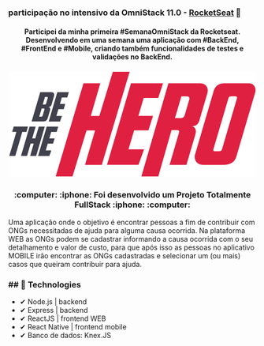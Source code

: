 ### participação no intensivo da OmniStack 11.0 - [RocketSeat](https://rocketseat.com.br/) :rocket:

<h4 align="center">
    Participei da minha primeira #SemanaOmniStack da Rocketseat. Desenvolvendo em uma semana uma aplicação com #BackEnd, #FrontEnd e #Mobile, criando também funcionalidades de testes e validações no BackEnd.

</h4>  



<h3 align="center">
  <img src="./logo.svg">
</h3>



<h3 align="center">
:computer: :iphone: Foi desenvolvido um Projeto Totalmente FullStack :iphone: :computer: 
</h3>


 Uma aplicação onde o objetivo é encontrar pessoas a fim de contribuir com ONGs necessitadas de ajuda para alguma causa ocorrida. Na plataforma WEB as ONGs podem se cadastrar informando a causa ocorrida com o seu detalhamento e valor de custo, para que após isso as pessoas no aplicativo MOBILE irão encontrar as ONGs cadastradas e selecionar um (ou mais) casos que queiram contribuir para ajuda.

### ## :rocket: Technologies
- ✔ Node.js | backend
- ✔ Express | backend
- ✔ ReactJS | frontend WEB
- ✔ React Native | frontend mobile
- ✔ Banco de dados: Knex.JS
